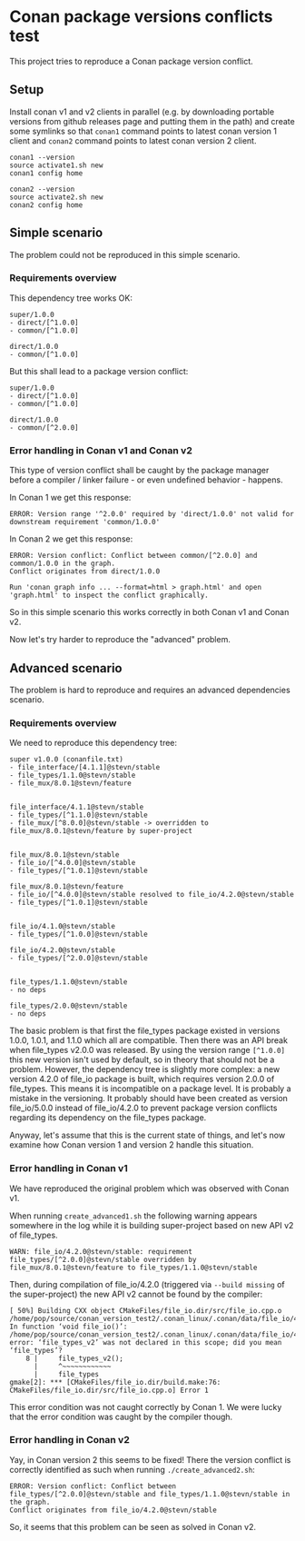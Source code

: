 # Conan package versions conflicts test

This project tries to reproduce a Conan package version conflict.

## Setup

Install conan v1 and v2 clients in parallel (e.g. by downloading portable versions from github releases page and putting them in the path) and create some symlinks so that `conan1` command points to latest conan version 1 client and `conan2` command points to latest conan version 2 client.

```text
conan1 --version
source activate1.sh new
conan1 config home

conan2 --version
source activate2.sh new
conan2 config home
```

## Simple scenario

The problem could not be reproduced in this simple scenario.

### Requirements overview

This dependency tree works OK:

```text
super/1.0.0
- direct/[^1.0.0]
- common/[^1.0.0]

direct/1.0.0
- common/[^1.0.0]
```

But this shall lead to a package version conflict:

```text
super/1.0.0
- direct/[^1.0.0]
- common/[^1.0.0]

direct/1.0.0
- common/[^2.0.0]
```

### Error handling in Conan v1 and Conan v2

This type of version conflict shall be caught by the package manager before a compiler / linker failure - or even undefined behavior - happens.

In Conan 1 we get this response:

```text
ERROR: Version range '^2.0.0' required by 'direct/1.0.0' not valid for downstream requirement 'common/1.0.0'
````

In Conan 2 we get this response:

```text
ERROR: Version conflict: Conflict between common/[^2.0.0] and common/1.0.0 in the graph.
Conflict originates from direct/1.0.0

Run 'conan graph info ... --format=html > graph.html' and open 'graph.html' to inspect the conflict graphically.
```

So in this simple scenario this works correctly in both Conan v1 and Conan v2.

Now let's try harder to reproduce the "advanced" problem.

## Advanced scenario

The problem is hard to reproduce and requires an advanced dependencies scenario.

### Requirements overview

We need to reproduce this dependency tree:

```text
super v1.0.0 (conanfile.txt)
- file_interface/[4.1.1]@stevn/stable
- file_types/1.1.0@stevn/stable
- file_mux/8.0.1@stevn/feature


file_interface/4.1.1@stevn/stable
- file_types/[^1.1.0]@stevn/stable
- file_mux/[^8.0.0]@stevn/stable -> overridden to file_mux/8.0.1@stevn/feature by super-project


file_mux/8.0.1@stevn/stable
- file_io/[^4.0.0]@stevn/stable
- file_types/[^1.0.1]@stevn/stable

file_mux/8.0.1@stevn/feature
- file_io/[^4.0.0]@stevn/stable resolved to file_io/4.2.0@stevn/stable
- file_types/[^1.0.1]@stevn/stable


file_io/4.1.0@stevn/stable
- file_types/[^1.0.0]@stevn/stable

file_io/4.2.0@stevn/stable
- file_types/[^2.0.0]@stevn/stable


file_types/1.1.0@stevn/stable
- no deps

file_types/2.0.0@stevn/stable
- no deps
```

The basic problem is that first the file_types package existed in versions 1.0.0, 1.0.1, and 1.1.0 which all are compatible. Then there was an API break when file_types v2.0.0 was released. By using the version range `[^1.0.0]` this new version isn't used by default, so in theory that should not be a problem. However, the dependency tree is slightly more complex: a new version 4.2.0 of file_io package is built, which requires version 2.0.0 of file_types. This means it is incompatible on a package level. It is probably a mistake in the versioning. It probably should have been created as version file_io/5.0.0 instead of file_io/4.2.0 to prevent package version conflicts regarding its dependency on the file_types package.

Anyway, let's assume that this is the current state of things, and let's now examine how Conan version 1 and version 2 handle this situation.

### Error handling in Conan v1

We have reproduced the original problem which was observed with Conan v1.

When running `create_advanced1.sh` the following warning appears somewhere in the log while it is building super-project based on new API v2 of file_types.

```text
WARN: file_io/4.2.0@stevn/stable: requirement file_types/[^2.0.0]@stevn/stable overridden by file_mux/8.0.1@stevn/feature to file_types/1.1.0@stevn/stable
```

Then, during compilation of file_io/4.2.0 (triggered via `--build missing` of the super-project) the new API v2 cannot be found by the compiler:

```text
[ 50%] Building CXX object CMakeFiles/file_io.dir/src/file_io.cpp.o
/home/pop/source/conan_version_test2/.conan_linux/.conan/data/file_io/4.2.0/stevn/stable/build/aa4d024de2ee3ff5205d420c37aaeb2804b0f3f5/src/file_io.cpp: In function ‘void file_io()’:
/home/pop/source/conan_version_test2/.conan_linux/.conan/data/file_io/4.2.0/stevn/stable/build/aa4d024de2ee3ff5205d420c37aaeb2804b0f3f5/src/file_io.cpp:8:5: error: ‘file_types_v2’ was not declared in this scope; did you mean ‘file_types’?
    8 |     file_types_v2();
      |     ^~~~~~~~~~~~~
      |     file_types
gmake[2]: *** [CMakeFiles/file_io.dir/build.make:76: CMakeFiles/file_io.dir/src/file_io.cpp.o] Error 1
```

This error condition was not caught correctly by Conan 1. We were lucky that the error condition was caught by the compiler though.

### Error handling in Conan v2

Yay, in Conan version 2 this seems to be fixed! There the version conflict is correctly identified as such when running `./create_advanced2.sh`:

```text
ERROR: Version conflict: Conflict between file_types/[^2.0.0]@stevn/stable and file_types/1.1.0@stevn/stable in the graph.
Conflict originates from file_io/4.2.0@stevn/stable
```

So, it seems that this problem can be seen as solved in Conan v2.
